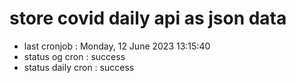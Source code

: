 # store covid daily api as json data

- last cronjob : Monday, 12 June 2023 13:15:40
- status og cron : success
- status daily cron : success
      
      